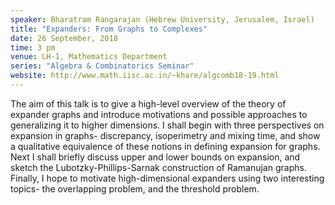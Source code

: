 ```yaml
---
speaker: Bharatram Rangarajan (Hebrew University, Jerusalem, Israel)
title: "Expanders: From Graphs to Complexes"
date: 26 September, 2018
time: 3 pm
venue: LH-1, Mathematics Department
series: "Algebra & Combinatorics Seminar"
website: http://www.math.iisc.ac.in/~khare/algcomb18-19.html
---
```


The aim of this talk is to give a high-level overview of the theory
of expander graphs and introduce motivations and possible approaches
to generalizing it to higher dimensions. I shall begin with three
perspectives on expansion in graphs- discrepancy, isoperimetry and
mixing time, and show a qualitative equivalence of these notions in
defining expansion for graphs. Next I shall briefly discuss upper and
lower bounds on expansion, and sketch the Lubotzky-Phillips-Sarnak
construction of Ramanujan graphs. Finally, I hope to motivate
high-dimensional expanders using two interesting topics- the
overlapping problem, and the threshold problem.
